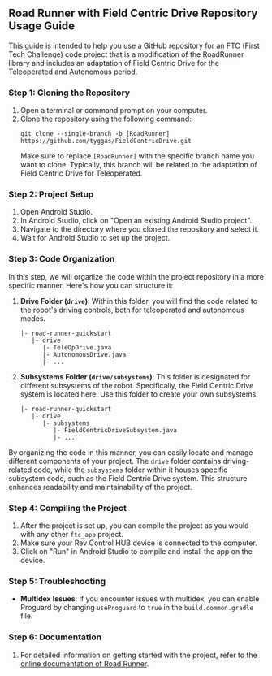 ## Road Runner with Field Centric Drive Repository Usage Guide

This guide is intended to help you use a GitHub repository for an FTC (First Tech Challenge) code project that is a modification of the RoadRunner library and includes an adaptation of Field Centric Drive for the Teleoperated and Autonomous period.

### Step 1: Cloning the Repository

1. Open a terminal or command prompt on your computer.
2. Clone the repository using the following command:
   ```
   git clone --single-branch -b [RoadRunner] https://github.com/tyggas/FieldCentricDrive.git
   ```
   Make sure to replace `[RoadRunner]` with the specific branch name you want to clone. Typically, this branch will be related to the adaptation of Field Centric Drive for Teleoperated.

### Step 2: Project Setup

1. Open Android Studio.
2. In Android Studio, click on "Open an existing Android Studio project".
3. Navigate to the directory where you cloned the repository and select it.
4. Wait for Android Studio to set up the project.

### Step 3: Code Organization

In this step, we will organize the code within the project repository in a more specific manner. Here's how you can structure it:

1. **Drive Folder (`drive`)**: Within this folder, you will find the code related to the robot's driving controls, both for teleoperated and autonomous modes.

   ```
   |- road-runner-quickstart
      |- drive
         |- TeleOpDrive.java
         |- AutonomousDrive.java
         |- ...
   ```

2. **Subsystems Folder (`drive/subsystems`)**: This folder is designated for different subsystems of the robot. Specifically, the Field Centric Drive system is located here. Use this folder to create your own subsystems.

   ```
   |- road-runner-quickstart
      |- drive
         |- subsystems
            |- FieldCentricDriveSubsystem.java
            |- ...
   ```

By organizing the code in this manner, you can easily locate and manage different components of your project. The `drive` folder contains driving-related code, while the `subsystems` folder within it houses specific subsystem code, such as the Field Centric Drive system. This structure enhances readability and maintainability of the project.

### Step 4: Compiling the Project

1. After the project is set up, you can compile the project as you would with any other `ftc_app` project.
2. Make sure your Rev Control HUB device is connected to the computer.
3. Click on "Run" in Android Studio to compile and install the app on the device.

### Step 5: Troubleshooting

- **Multidex Issues**: If you encounter issues with multidex, you can enable Proguard by changing `useProguard` to `true` in the `build.common.gradle` file.

### Step 6: Documentation

1. For detailed information on getting started with the project, refer to the [online documentation of Road Runner](https://rr.brott.dev/docs/v0-5/quickstart/introduction/).
